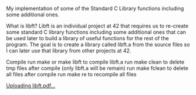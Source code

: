 My implementation of some of the Standard C Library functions including some additional ones.

What is libft?
Libft is an individual project at 42 that requires us to re-create some standard C library functions including some additional ones that can be used later to build a library of useful functions for the rest of the program.
The goal is to create a library called libft.a from the source files so I can later use that library from other projects at 42.

Compile
run make or make libft to compile libft.a
run make clean to delete tmp files after compile (only libft.a will be remain)
run make fclean to delete all files after compile
run make re to recompile all files

[Uploading libft.pdf…]()
